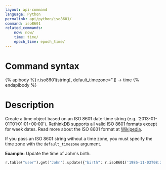 ```yaml
---
layout: api-command
language: Python
permalink: api/python/iso8601/
command: iso8601
related_commands:
    now: now/
    time: time/
    epoch_time: epoch_time/
---
```


# Command syntax #

{% apibody %}
r.iso8601(string[, default_timezone='']) &rarr; time
{% endapibody %}

# Description #

Create a time object based on an ISO 8601 date-time string (e.g. '2013-01-01T01:01:01+00:00'). RethinkDB supports all valid ISO 8601 formats except for week dates. Read more about the ISO 8601 format at [Wikipedia](http://en.wikipedia.org/wiki/ISO_8601).

If you pass an ISO 8601 string without a time zone, you must specify the time zone with the `default_timezone` argument.

__Example:__ Update the time of John's birth.

```py
r.table("user").get("John").update({"birth": r.iso8601('1986-11-03T08:30:00-07:00')}).run(conn)
```
